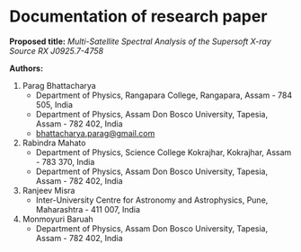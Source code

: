 # Documentation of research paper

**Proposed title:** _Multi-Satellite Spectral Analysis of the Supersoft X-ray Source RX J0925.7-4758_

**Authors:**
1. Parag Bhattacharya
    - Department of Physics, Rangapara College, Rangapara, Assam - 784 505, India
    - Department of Physics, Assam Don Bosco University, Tapesia, Assam - 782 402, India
    - bhattacharya.parag@gmail.com
3. Rabindra Mahato
    - Department of Physics, Science College Kokrajhar, Kokrajhar, Assam - 783 370, India
    - Department of Physics, Assam Don Bosco University, Tapesia, Assam - 782 402, India
4. Ranjeev Misra
    - Inter-University Centre for Astronomy and Astrophysics, Pune, Maharashtra - 411 007, India
5. Monmoyuri Baruah
    - Department of Physics, Assam Don Bosco University, Tapesia, Assam - 782 402, India

